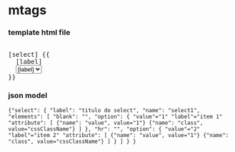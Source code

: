 # mtags

<h3>template html file</h3>

<pre><html>
[select] {{
  <label for="[name]">[label]</label>
  <select name="[name]">
  [elements:option|blank|hr]
  [option] {{ <option value="[value]" [attribute] {{ [name]="[value]" }}>[label]</option> }}
  [blank] {{ <option></option> }}
  [hr] {{ <option>---</option> }}
  </select>
}}
</html></pre>


<h3>json model</h3>

<code>{"select": {
       "label": "titulo do select",
       "name": "select1",
       "elements": [
          "blank": "",
          "option": {
               "value"="1"
               "label"="item 1"
               "attribute": [
                   {"name": "value", value="1"}
                   {"name": "class", value="cssClassName"}
               ]
          },
          "hr": "",
          "option": {
               "value"="2"
               "label"="item 2"
               "attribute": [
                   {"name": "value", value="1"}
                   {"name": "class", value="cssClassName"}
               ]
          }
       ]
   }
}
</code>
